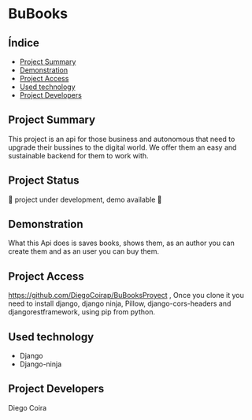 # BuBooks

## Índice

- [Project Summary](#project-summary)
- [Demonstration](#demonstration)
- [Project Access](#project-access)
- [Used technology](#used-technology)
- [Project Developers](#project-developers)

## Project Summary

This project is an api for those business and autonomous that need to upgrade their bussines to the digital world. We offer them an easy and sustainable backend for them to work with.

## Project Status

🚧 project under development, demo available 🚧

## Demonstration

What this Api does is saves books, shows them, as an author you can create them and as an user you can buy them.

## Project Access

https://github.com/DiegoCoirap/BuBooksProyect , Once you clone it you need to install django, django ninja, Pillow, django-cors-headers and djangorestframework, using pip from python.

## Used technology

* Django
* Django-ninja


## Project Developers

Diego Coira
